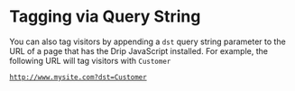 # Tagging via Query String

You can also tag visitors by appending a <code>dst</code> query string parameter to the URL of a page that has the Drip JavaScript installed. For example, the following URL will tag visitors with <code>Customer</code>

<code>http://www.mysite.com?dst=Customer</code>
